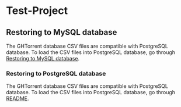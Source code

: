 # Test-Project

## Restoring to MySQL database
The GHTorrent database CSV files are compatible with PostgreSQL database. To load the CSV files into PostgreSQL database, go through [Restoring to MySQL database](restoring-to-postgresql-database).

### Restoring to PostgreSQL database

The GHTorrent database CSV files are compatible with PostgreSQL database. To load the CSV files into PostgreSQL database, go through [README](https://github.com/blackducksoftware/github-mirror/blob/master/sql/pg_scripts/README.md).
